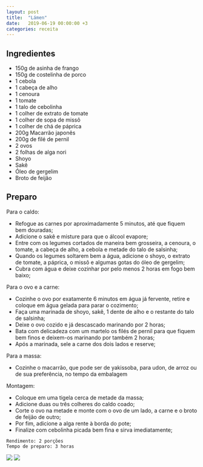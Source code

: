```yaml
---
layout: post
title:  "Lámen"
date:   2019-06-19 00:00:00 +3
categories: receita
---
```


## Ingredientes

- 150g de asinha de frango
- 150g de costelinha de porco
- 1 cebola
- 1 cabeça de alho
- 1 cenoura
- 1 tomate
- 1 talo de cebolinha
- 1 colher de extrato de tomate
- 1 colher de sopa de missô
- 1 colher de chá de páprica
- 200g Macarrão japonês
- 200g de filé de pernil
- 2 ovos
- 2 folhas de alga nori
- Shoyo
- Sakê
- Óleo de gergelim
- Broto de feijão

## Preparo

Para o caldo:

- Refogue as carnes por aproximadamente 5 minutos, até que fiquem bem douradas;
- Adicione o sakê e misture para que o álcool evapore;
- Entre com os legumes cortados de maneira bem grosseira, a cenoura, o tomate, a cabeça de alho, a cebola e metade do talo de salsinha;
- Quando os legumes soltarem bem a água, adicione o shoyo, o extrato de tomate, a páprica, o missô e algumas gotas do óleo de gergelim;
- Cubra com água e deixe cozinhar por pelo menos 2 horas em fogo bem baixo;

Para o ovo e a carne:

- Cozinhe o ovo por exatamente 6 minutos em água já fervente, retire e coloque em água gelada para parar o cozimento;
- Faça uma marinada de shoyo, sakê, 1 dente de alho e o restante do talo de salsinha;
- Deixe o ovo cozido e já descascado marinando por 2 horas;
- Bata com delicadeza com um martelo os filés de pernil para que fiquem bem finos e deixem-os marinando por também 2 horas;
- Após a marinada, sele a carne dos dois lados e reserve;

Para a massa:

- Cozinhe o macarrão, que pode ser de yakissoba, para udon, de arroz ou de sua preferência, no tempo da embalagem

Montagem:

- Coloque em uma tigela cerca de metade da massa;
- Adicione duas ou três colheres do caldo coado;
- Corte o ovo na metade e monte com o ovo de um lado, a carne e o broto de feijão de outro;
- Por fim, adicione a alga rente à borda do pote;
- Finalize com cebolinha picada bem fina e sirva imediatamente;

```
Rendimento: 2 porções
Tempo de preparo: 3 horas
```

![](/blogmangiare/assets/images/15_01.jpg)
![](/blogmangiare/assets/images/15_02.jpg)
